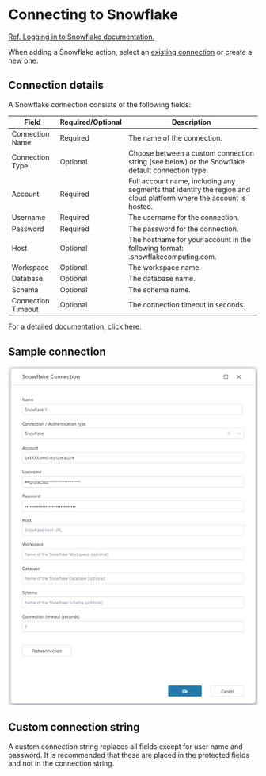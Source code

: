 # Connecting to Snowflake

[Ref. Logging in to Snowflake documentation.](https://docs.snowflake.com/en/user-guide/connecting )

When adding a Snowflake action, select an [existing connection](../../workspaces/workspace-objects.md) or create a new one. 


## Connection details

A Snowflake connection consists of the following fields:

| Field                | Required/Optional | Description                                                                 |
|----------------------|-------------------|-----------------------------------------------------------------------------|
| Connection Name      | Required           | The name of the connection.                                                |
| Connection Type      | Optional           | Choose between a custom connection string (see below) or the Snowflake default connection type. |
| Account              | Required           | Full account name, including any segments that identify the region and cloud platform where the account is hosted. |
| Username             | Required           | The username for the connection.                                           |
| Password             | Required           | The password for the connection.                                           |
| Host                 | Optional           | The hostname for your account in the following format: <ACCOUNT>.snowflakecomputing.com. |
| Workspace            | Optional           | The workspace name.                                                        |
| Database             | Optional           | The database name.                                                         |
| Schema               | Optional           | The schema name.                                                           |
| Connection Timeout    | Optional           | The connection timeout in seconds.                                         |







[For a detailed documentation, click here](https://github.com/snowflakedb/snowflake-connector-net/blob/master/doc/Connecting.md).

## Sample connection 
![img](../../../../images/flow/action-snowflake-connection.png)

## Custom connection string

A custom connection string replaces all fields except for user name and password. It is recommended that these are placed in the protected fields and not in the connection string.
